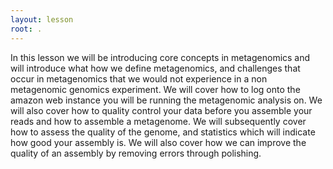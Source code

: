 ```yaml
---
layout: lesson
root: .
---
```


In this lesson we will be introducing core concepts in metagenomics and will introduce what how we define metagenomics, and challenges that occur in metagenomics that we would not experience in a non metagenomic genomics experiment. We will cover how to log onto the amazon web instance you will be running the metagenomic analysis on. We will also cover how to quality control your data before you assemble your reads and how to assemble a metagenome. We will subsequently cover how to assess the quality of the genome, and statistics which will indicate how good your assembly is. We will also cover how we can improve the quality of an assembly by removing errors through polishing. 
